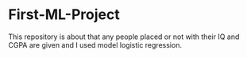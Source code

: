 # First-ML-Project
This repository is about that any people placed or not with their IQ and CGPA are given and I used model logistic regression.
